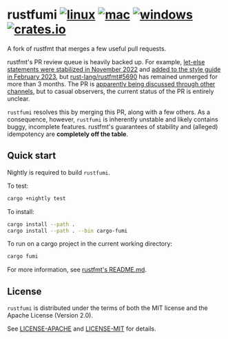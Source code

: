 # rustfumi [![linux](https://github.com/rust-lang/rustfmt/actions/workflows/linux.yml/badge.svg?event=push)](https://github.com/rust-lang/rustfmt/actions/workflows/linux.yml) [![mac](https://github.com/rust-lang/rustfmt/actions/workflows/mac.yml/badge.svg?event=push)](https://github.com/rust-lang/rustfmt/actions/workflows/mac.yml) [![windows](https://github.com/rust-lang/rustfmt/actions/workflows/windows.yml/badge.svg?event=push)](https://github.com/rust-lang/rustfmt/actions/workflows/windows.yml) [![crates.io](https://img.shields.io/crates/v/rustfmt-nightly.svg)](https://crates.io/crates/rustfmt-nightly)

A fork of rustfmt that merges a few useful pull requests.

rustfmt's PR review queue is heavily backed up. For example,
[let-else statements were stabilized in November 2022](https://ehuss.github.io/rust/all-one-page/all.html#version-1650-2022-11-03)
and [added to the style guide in February 2023](https://github.com/rust-lang/rust/pull/107312),
but [rust-lang/rustfmt#5690](https://github.com/rust-lang/rustfmt/pull/5690) has remained unmerged for more than 3 months.
The PR is [apparently being discussed through other channels](https://github.com/rust-lang/rustfmt/pull/5690#issuecomment-1481642464),
but to casual observers, the current status of the PR is entirely unclear.

`rustfumi` resolves this by merging this PR, along with a few others. As a consequence, however,
`rustfumi` is inherently unstable and likely contains buggy, incomplete features. rustfmt's
guarantees of stability and (alleged) idempotency are **completely off the table**.

## Quick start

Nightly is required to build `rustfumi`.

To test:

```sh
cargo +nightly test
```

To install:

```sh
cargo install --path .
cargo install --path . --bin cargo-fumi
```

To run on a cargo project in the current working directory:

```sh
cargo fumi
```

For more information, see [rustfmt's README.md](https://github.com/rust-lang/rustfmt/blob/master/README.md).

## License

`rustfumi` is distributed under the terms of both the MIT license and the
Apache License (Version 2.0).

See [LICENSE-APACHE](LICENSE-APACHE) and [LICENSE-MIT](LICENSE-MIT) for details.

[rust]: https://github.com/rust-lang/rust
[fmt rfcs]: https://github.com/rust-dev-tools/fmt-rfcs
[style guide]: https://github.com/rust-dev-tools/fmt-rfcs/blob/master/guide/guide.md
